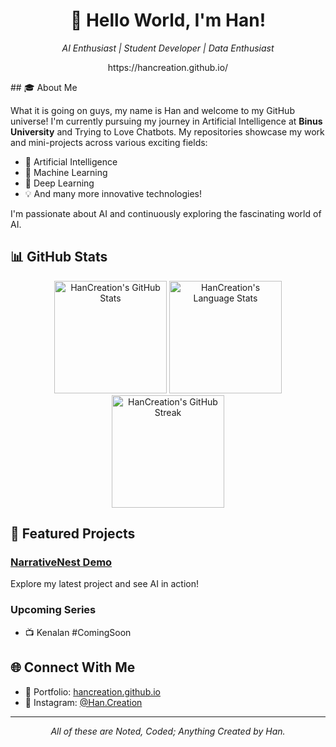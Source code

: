 <h1 align="center">👋 Hello World, I'm Han!</h1>

<p align="center">
  <em>AI Enthusiast | Student Developer | Data Enthusiast</em>
</p>
<p align="center">
    https://hancreation.github.io/
</p>
## 🎓 About Me

What it is going on guys, my name is Han and welcome to my GitHub universe! I'm currently pursuing my journey in Artificial Intelligence at **Binus University** and Trying to Love Chatbots. My repositories showcase my work and mini-projects across various exciting fields:

- 🤖 Artificial Intelligence
- 🧠 Machine Learning
- 🔮 Deep Learning
- 💡 And many more innovative technologies!

I'm passionate about AI and continuously exploring the fascinating world of AI.

## 📊 GitHub Stats

<div align="center">
    <img height="180em" src="https://github-readme-stats.vercel.app/api?username=HanCreation&show_icons=true&theme=tokyonight&hide_border=true&count_private=true" alt="HanCreation's GitHub Stats"/>
  <img height="180em" src="https://github-readme-stats.vercel.app/api/top-langs?username=HanCreation&layout=compact&langs_count=8&theme=tokyonight&hide_border=true" alt="HanCreation's Language Stats"/>
    
  <!-- GitHub Streak Stats -->
  <img height="180em" src="https://github-readme-streak-stats.herokuapp.com/?user=HanCreation&theme=tokyonight&hide_border=true" alt="HanCreation's GitHub Streak"/>
  
  <!-- GitHub Activity Graph 
  <img width="95%" src="https://github-readme-activity-graph.vercel.app/graph?username=HanCreation&theme=tokyo-night&hide_border=true" alt="Contribution Graph"/>
  -->
</div>

## 🚀 Featured Projects

### [NarrativeNest Demo](https://hancreation.github.io/NarrativeNest-Demo/)
Explore my latest project and see AI in action!

### Upcoming Series
- 📺 Kenalan #ComingSoon

## 🌐 Connect With Me

- 🎯 Portfolio: [hancreation.github.io](https://hancreation.github.io/)
- 🔗 Instagram: [@Han.Creation](https://instagram.com/Han.Creation)

---

<p align="center">
  <i>All of these are Noted, Coded; Anything Created by Han.</i>
</p>
<!--
**HanCreation/HanCreation** is a ✨ _special_ ✨ repository because its `README.md` (this file) appears on your GitHub profile.

Here are some ideas to get you started:

- 🔭 I’m currently working on ...
- 🌱 I’m currently learning ...
- 👯 I’m looking to collaborate on ...
- 🤔 I’m looking for help with ...
- 💬 Ask me about ...
- 📫 How to reach me: ...
- 😄 Pronouns: ...
- ⚡ Fun fact: ...
-->
